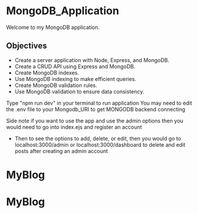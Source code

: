 # MongoDB_Application

Welcome to my MongoDB application. 

## Objectives
- Create a server application with Node, Express, and MongoDB.
- Create a CRUD API using Express and MongoDB.
- Create MongoDB indexes.
- Use MongoDB indexing to make efficient queries.
- Create MongoDB validation rules.
- Use MongoDB validation to ensure data consistency.


Type "npm run dev" in your terminal to run application
You may need to edit the .env file to your Mongodb_URI to get MONGODB backend connecting

Side note if you want to use the app and use the admin options then you would need to go into index.ejs and register an account
- Then to see the options to add, delete, or edit, then you would go to localhost:3000/admin  or localhost:3000/dashboard to delete and edit posts after creating an admin account 
# MyBlog
# MyBlog

